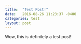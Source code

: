 ```yaml
---
title:  "Test Post!"
date:   2016-08-26 11:23:37 -0400
categories: test
layout: post
---
```

Wow, this is definitely a test post!
